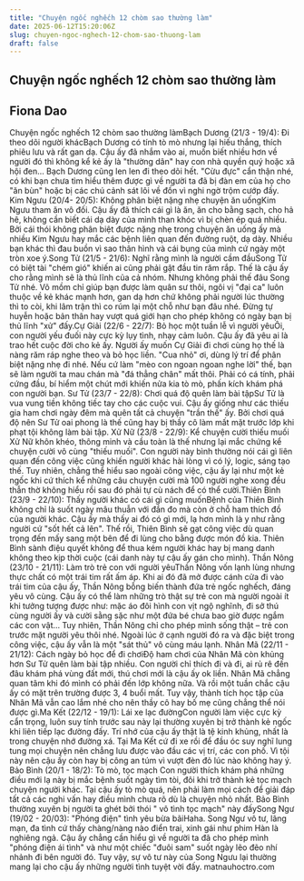 ```yaml
---
title: "Chuyện ngốc nghếch 12 chòm sao thường làm"
date: 2025-06-12T15:20:06Z
slug: chuyen-ngoc-nghech-12-chom-sao-thuong-lam
draft: false
---
```


## Chuyện ngốc nghếch 12 chòm sao thường làm

## Fiona Dao

Chuyện ngốc nghếch 12 chòm sao thường làmBạch Dương (21/3 - 19/4): Đi theo dõi người khácBạch Dương có tính tò mò nhưng lại hiếu thắng, thích phiêu lưu và rất gan dạ. Cậu ấy đã nhắm vào ai, muốn biết nhiều hơn về người đó thì không kể kẻ ấy là "thường dân" hay con nhà quyền quý hoặc xã hội đen… Bạch Dương cũng len len đi theo dõi hết. "Cừu đực" cẩn thận nhé, có khi bạn chưa tìm hiểu thêm được gì về người ta đã bị đàn em của họ cho "ăn bùn" hoặc bị các chú cảnh sát lôi về đồn vì nghi ngờ trộm cướp đấy. Kim Ngưu (20/4- 20/5): Không phân biệt nặng nhẹ chuyện ăn uốngKim Ngưu tham ăn vô đối. Cậu ấy đã thích cái gì là ăn, ăn cho bằng sạch, cho hả hê, không cần biết cái dạ dày của mình than khóc vì bị chèn ép quá nhiều. Bởi cái thói không phân biệt được nặng nhẹ trong chuyện ăn uống ấy mà nhiều Kim Ngưu hay mắc các bệnh liên quan đến đường ruột, dạ dày. Nhiều bạn khác thì đau buồn vì sao thân hình và cái bụng của mình cứ ngày một tròn xoe ý.Song Tử (21/5 - 21/6): Nghĩ rằng mình là người cầm đầuSong Tử có biệt tài "chém gió" khiến ai cũng phải gật đầu tin răm rắp. Thế là cậu ấy cho rằng mình sẽ là thủ lĩnh của cả nhóm. Nhưng không phải thế đâu Song Tử nhé. Võ mồm chỉ giúp bạn được làm quân sư thôi, ngôi vị "đại ca" luôn thuộc về kẻ khác mạnh hơn, gan dạ hơn chứ không phải người lúc thường thì to còi, khi lâm trận thì co rúm lại một chỗ như bạn đâu nhé. Đừng tự huyễn hoặc bản thân hay vượt quá giới hạn cho phép không có ngày bạn bị thủ lĩnh "xử" đấy.Cự Giải (22/6 - 22/7): Bỏ học một tuần lễ vì người yêuÔi, con người yếu đuối này cực kỳ lụy tình, nhạy cảm luôn. Cậu ấy đã yêu ai là trao hết cuộc đời cho kẻ ấy. Người ấy muốn Cự Giải đi chơi cùng họ thế là nàng răm ráp nghe theo và bỏ học liền. "Cua nhỏ" ơi, dùng lý trí để phân biệt nặng nhẹ đi nhé. Nếu cứ làm "mèo con ngoan ngoan nghe lời" thế, bạn sẽ làm người ta mau chán mà "đá thẳng chân" mất thôi. Phải có cá tính, phải cứng đầu, bí hiểm một chút mới khiến nửa kia tò mò, phấn kích khám phá con người bạn. Sư Tử (23/7 - 22/8): Chơi quá độ quên làm bài tậpSư Tử là vua vung tiền không tiếc tay cho các cuộc vui. Cậu ấy giống như các thiếu gia ham chơi ngày đêm mà quên tất cả chuyện "trần thế" ấy. Bởi chơi quá độ nên Sư Tử oai phong là thế cũng hay bị thầy cô làm mất mặt trước lớp khi phạt tội không làm bài tập. Xử Nữ (23/8 - 22/9): Kể chuyện cười thiếu muối Xử Nữ khôn khéo, thông minh và cầu toàn là thế nhưng lại mắc chứng kể chuyện cười vô cùng "thiếu muối". Con người này bình thường nói cái gì liên quan đến công việc cũng khiến người khác hài lòng vì có lý, logic, sáng tạo thế. Tuy nhiên, chẳng thể hiểu sao ngoài công việc, cậu ấy lại như một kẻ ngốc khi cứ thích kể những câu chuyện cười mà 100 người nghe xong đều thẫn thờ không hiểu rồi sau đó phải tự cù nách để có thể cười.Thiên Bình (23/9 - 22/10): Thấy người khác có cái gì cũng muốnBệnh của Thiên Bình không chỉ là suốt ngày mâu thuẫn với đắn đo mà còn ở chỗ ham thích đồ của người khác. Cậu ấy mà thấy ai đó có gì mới, lạ hơn mình là y như rằng người cứ "sốt hết cả lên". Thế rồi, Thiên Bình sẽ gạt công việc dù quan trọng đến mấy sang một bên để đi lùng cho bằng được món đồ kia. Thiên Bình sành điệu quyết không để thua kém người khác hay bị mang danh không theo kịp thời cuộc (cái danh này tự cậu ấy gán cho mình). Thần Nông (23/10 - 21/11): Làm trò trẻ con với người yêuThần Nông vốn lạnh lùng nhưng thực chất có một trái tim rất ấm áp. Khi ai đó đã mở được cánh cửa đi vào trái tim của cậu ấy, Thần Nông bỗng biến thành đứa trẻ ngốc nghếch, đáng yêu vô cùng. Cậu ấy có thể làm những trò thật sự trẻ con mà người ngoài ít khi tưởng tượng được như: mặc áo đôi hình con vịt ngộ nghĩnh, đi sở thú cùng người ấy và cười sằng sặc như một đứa bé chưa bao giờ được ngắm các con vật… Tuy nhiên, Thần Nông chỉ cho phép mình sống thật – trẻ con trước mặt người yêu thôi nhé. Ngoài lúc ở cạnh người đó ra và đặc biệt trong công việc, cậu ấy vẫn là một "sát thủ" vô cùng máu lạnh. Nhân Mã (22/11 - 21/12): Cách ngày bỏ học để đi chơiĐộ ham chơi của Nhân Mã còn khủng hơn Sư Tử quên làm bài tập nhiều. Con người chỉ thích đi và đi, ai rủ rê đến đâu khám phá vùng đất mới, thú chơi mới là cậu ấy ok liền. Nhân Mã chẳng quan tâm khi đó mình có phải đến lớp không nữa. Và rồi một tuần chắc cậu ấy có mặt trên trường được 3, 4 buổi mất. Tuy vậy, thành tích học tập của Nhân Mã vẫn cao lắm nhé cho nên thầy cô hay bố mẹ cũng chẳng thể nói được gì.Ma Kết (22/12 - 19/1): Lái xe lạc đườngCon người làm việc cực kỳ cẩn trọng, luôn suy tính trước sau này lại thường xuyên bị trở thành kẻ ngốc khi liên tiếp lạc đường đấy. Trí nhớ của cậu ấy thật là tệ kinh khủng, nhất là trong chuyện nhớ đường xá. Tại Ma Kết cứ đi xe rồi để đầu óc suy nghĩ lung tung mọi chuyện nên chẳng lưu được vào đầu các vị trí, các con phố. Vì tội này nên cậu ấy còn hay bị công an túm vì vượt đèn đỏ lúc nào không hay ý. Bảo Bình (20/1 - 18/2): Tò mò, tọc mạch Con người thích khám phá những điều mới lạ này bị mắc bệnh suốt ngày tìm tòi, đôi khi trở thành kẻ tọc mạch chuyện người khác. Tại cậu ấy tò mò quá, nên phải làm mọi cách để giải đáp tất cả các nghi vấn hay điều mình chưa rõ dù là chuyện nhỏ nhất. Bảo Bình thường xuyên bị người ta ghét bởi thói " vô tình tọc mạch" này đấySong Ngư (19/02 - 20/03): "Phóng điện" tình yêu bừa bãiHaha. Song Ngư vô tư, lãng mạn, đa tình cứ thấy chàng/nàng nào điển trai, xinh gái như phim Hàn là nghiêng ngả. Cậu ấy chẳng cần hiểu gì về người ta đã cho phép mình "phóng điện ái tình" và như một chiếc "đuôi sam" suốt ngày lẽo đẽo nhí nhảnh đi bên người đó. Tuy vậy, sự vô tư này của Song Ngưu lại thường mang lại cho cậu ấy những người tình tuyệt vời đấy. matnauhoctro.com